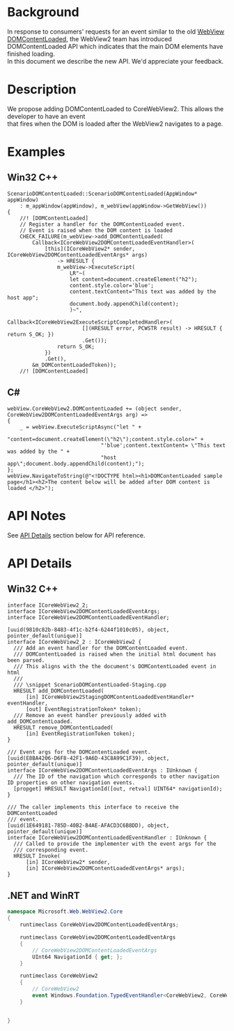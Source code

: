 # Background

In response to consumers' requests for an event similar to the old [WebView DOMContentLoaded](https://docs.microsoft.com/en-us/microsoft-edge/hosting/webview#mswebviewdomcontentloaded), the WebView2 team has introduced DOMContentLoaded API which indicates that the main DOM elements have finished loading.
In this document we describe the new API. We'd appreciate your feedback.

# Description
We propose adding DOMContentLoaded to CoreWebView2. This allows the developer to have an event that fires when the DOM is loaded after the WebView2 navigates to a page.

# Examples
## Win32 C++
```
ScenarioDOMContentLoaded::ScenarioDOMContentLoaded(AppWindow* appWindow)
    : m_appWindow(appWindow), m_webView(appWindow->GetWebView())
{
    //! [DOMContentLoaded]
    // Register a handler for the DOMContentLoaded event.
    // Event is raised when the DOM content is loaded
    CHECK_FAILURE(m_webView->add_DOMContentLoaded(
        Callback<ICoreWebView2DOMContentLoadedEventHandler>(
            [this](ICoreWebView2* sender, ICoreWebView2DOMContentLoadedEventArgs* args)
                -> HRESULT {
                m_webView->ExecuteScript(
                    LR"~(
                    let content=document.createElement("h2");
                    content.style.color='blue';
                    content.textContent="This text was added by the host app";
                    document.body.appendChild(content);
                    )~",
                    Callback<ICoreWebView2ExecuteScriptCompletedHandler>(
                        [](HRESULT error, PCWSTR result) -> HRESULT { return S_OK; })
                        .Get());
                return S_OK;
            })
            .Get(),
        &m_DOMContentLoadedToken));
    //! [DOMContentLoaded]
```

## C#
```
webView.CoreWebView2.DOMContentLoaded += (object sender, CoreWebView2DOMContentLoadedEventArgs arg) =>
{
    _ = webView.ExecuteScriptAsync("let " +
                              "content=document.createElement(\"h2\");content.style.color=" +
                              "'blue';content.textContent= \"This text was added by the " +
                              "host app\";document.body.appendChild(content);");
};
webView.NavigateToString(@"<!DOCTYPE html><h1>DOMContentLoaded sample page</h1><h2>The content below will be added after DOM content is loaded </h2>");

```

# API Notes

See [API Details](#api-details) section below for API reference.
# API Details

## Win32 C++

```IDL
interface ICoreWebView2_2;
interface ICoreWebView2DOMContentLoadedEventArgs;
interface ICoreWebView2DOMContentLoadedEventHandler;

[uuid(9810c82b-8483-4f1c-b2f4-6244f1010c05), object, pointer_default(unique)]
interface ICoreWebView2_2 : ICoreWebView2 {
  /// Add an event handler for the DOMContentLoaded event.
  /// DOMContentLoaded is raised when the initial html document has been parsed.
  /// This aligns with the the document's DOMContentLoaded event in html
  ///
  /// \snippet ScenarioDOMContentLoaded-Staging.cpp
  HRESULT add_DOMContentLoaded(
      [in] ICoreWebView2StagingDOMContentLoadedEventHandler* eventHandler,
      [out] EventRegistrationToken* token);
  /// Remove an event handler previously added with add_DOMContentLoaded.
  HRESULT remove_DOMContentLoaded(
      [in] EventRegistrationToken token);
}

/// Event args for the DOMContentLoaded event.
[uuid(E8BA4206-D6F8-42F1-9A6D-43C8A99C1F39), object, pointer_default(unique)]
interface ICoreWebView2DOMContentLoadedEventArgs : IUnknown {
  /// The ID of the navigation which corresponds to other navigation ID properties on other navigation events.
  [propget] HRESULT NavigationId([out, retval] UINT64* navigationId);
}

/// The caller implements this interface to receive the DOMContentLoaded
/// event.
[uuid(1E649181-785D-40B2-B4AE-AFACD3C6B8DD), object, pointer_default(unique)]
interface ICoreWebView2DOMContentLoadedEventHandler : IUnknown {
  /// Called to provide the implementer with the event args for the
  /// corresponding event.
  HRESULT Invoke(
      [in] ICoreWebView2* sender,
      [in] ICoreWebView2DOMContentLoadedEventArgs* args);
}
```

## .NET and WinRT

```c#
namespace Microsoft.Web.WebView2.Core
{
    runtimeclass CoreWebView2DOMContentLoadedEventArgs;

    runtimeclass CoreWebView2DOMContentLoadedEventArgs
    {
        // CoreWebView2DOMContentLoadedEventArgs
        UInt64 NavigationId { get; };
    }

    runtimeclass CoreWebView2
    {
        // CoreWebView2
        event Windows.Foundation.TypedEventHandler<CoreWebView2, CoreWebView2DOMContentLoadedEventArgs> DOMContentLoaded;
    }


}
```
